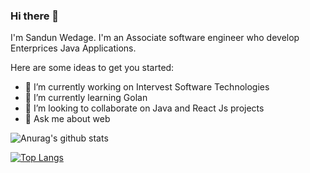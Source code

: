 ### Hi there 👋




I'm Sandun Wedage. I'm an Associate software engineer who develop Enterprices Java Applications.

   

Here are some ideas to get you started:

- 🔭 I’m currently working on Intervest Software Technologies
- 🌱 I’m currently learning Golan
- 👯 I’m looking to collaborate on Java and React Js projects
- 💬 Ask me about web

![Anurag's github stats](https://github-readme-stats.vercel.app/api?username=prasanganath&show_icons=true&theme=radical)

[![Top Langs](https://github-readme-stats.vercel.app/api/top-langs/?username=anuraghazra&layout=compact)](https://github.com/anuraghazra/github-readme-stats)



